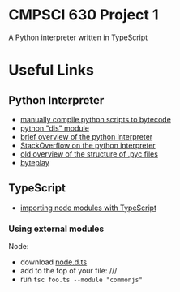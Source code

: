 CMPSCI 630 Project 1
=========

A Python interpreter written in TypeScript

# Useful Links
## Python Interpreter
* [manually compile python scripts to bytecode](https://docs.python.org/2/library/compileall.html)
* [python "dis" module](https://docs.python.org/2/library/dis.html)
* [brief overview of the python interpreter](https://akaptur.github.io/blog/2013/11/15/introduction-to-the-python-interpreter/)
* [StackOverflow on the python interpreter](https://stackoverflow.com/questions/3299648/python-compilation-interpretation-process)
* [old overview of the structure of .pyc files](http://nedbatchelder.com/blog/200804/the_structure_of_pyc_files.html)
* [byteplay](https://wiki.python.org/moin/ByteplayDoc)

## TypeScript
* [importing node modules with TypeScript](https://stackoverflow.com/questions/18378503/importing-node-modules-with-typescript)

### Using external modules
Node:
* download [node.d.ts](https://github.com/borisyankov/DefinitelyTyped/blob/master/node/node.d.ts)
* add to the top of your file:
	/// <reference path="node.d.ts" />
* run `tsc foo.ts --module "commonjs"`
